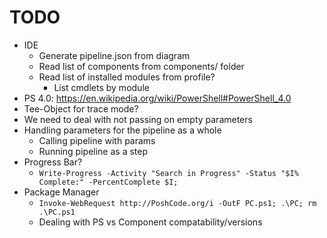 # TODO

* IDE
  * Generate pipeline.json from diagram
  * Read list of components from components/ folder
  * Read list of installed modules from profile?
    * List cmdlets by module
* PS 4.0: https://en.wikipedia.org/wiki/PowerShell#PowerShell_4.0
* Tee-Object for trace mode?
* We need to deal with not passing on empty parameters
* Handling parameters for the pipeline as a whole
  * Calling pipeline with params
  * Running pipeline as a step
* Progress Bar?
  * `Write-Progress -Activity "Search in Progress" -Status "$I% Complete:" -PercentComplete $I;`
* Package Manager
  * `Invoke-WebRequest http://PoshCode.org/i -OutF PC.ps1; .\PC; rm .\PC.ps1`
  * Dealing with PS vs Component compatability/versions